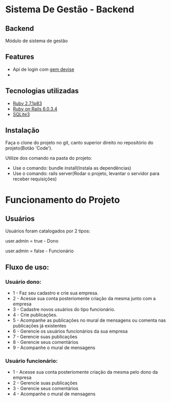 # Sistema De Gestão - Backend

## Backend
Módulo de sistema de gestão

## Features
- Api de login com [gem devise](https://github.com/heartcombo/devise)
- 

## Tecnologias utilizadas
- [Ruby 2.7.1p83](https://www.ruby-lang.org/pt/)
- [Ruby on Rails 6.0.3.4](https://rubyonrails.org/)
- [SQLite3](https://www.sqlite.org/index.html)

## Instalação
Faça o clone do projeto no git, canto superior direito no repositório do projeto(Botão 'Code').

Utilize dos comando na pasta do projeto:
- Use o comando: bundle install(Instala as dependências)
- Use o comando: rails server(Rodar o projeto, levantar o servidor para receber requisições)

# Funcionamento do Projeto

## Usuários

Usuários foram catalogados por 2 tipos:

user.admin = true - Dono 

user.admin = false - Funcionário

## Fluxo de uso:

### Usuário dono:
- 1 - Faz seu cadastro e crie sua empresa.
- 2 - Acesse sua conta posteriomente criação da mesma junto com a empresa
- 3 - Cadastre novos usuários do tipo funcionário.
- 4 - Crie publicações.
- 5 - Acompanhe as publicações no mural de mensagens ou comenta nas publicações já existentes
- 6 - Gerencie os usuários funcionários da sua empresa
- 7 - Gerencie suas publicações
- 8 - Gerencie seus comentários
- 9 - Acompanhe o mural de mensagens


### Usuário funcionário:
- 1 - Acesse sua conta posteriomente criação da mesma pelo dono da empresa
- 2 - Gerencie suas publicações
- 3 - Gerencie seus comentários
- 4 - Acompanhe o mural de mensagens
